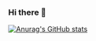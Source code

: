 ### Hi there 👋

[![Anurag's GitHub stats](https://github-readme-stats.vercel.app/api?username=jerry2204)](https://github.com/anuraghazra/github-readme-stats)
